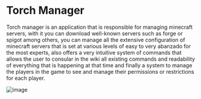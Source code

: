 # Torch Manager
Torch manager is an application that is responsible for managing minecraft servers, with it you can download well-known servers such as forge or spigot among others, you can manage all the extensive configuration of minecraft servers that is set at various levels of easy to very abanzado for the most experts, also offers a very intuitive system of commands that allows the user to consular in the wiki all existing commands and readability of everything that is happening at that time and finally a system to manage the players in the game to see and manage their permissions or restrictions for each player.

![image](https://github.com/user-attachments/assets/15d7a618-4669-426b-9333-f4d7f2ebdde0)
